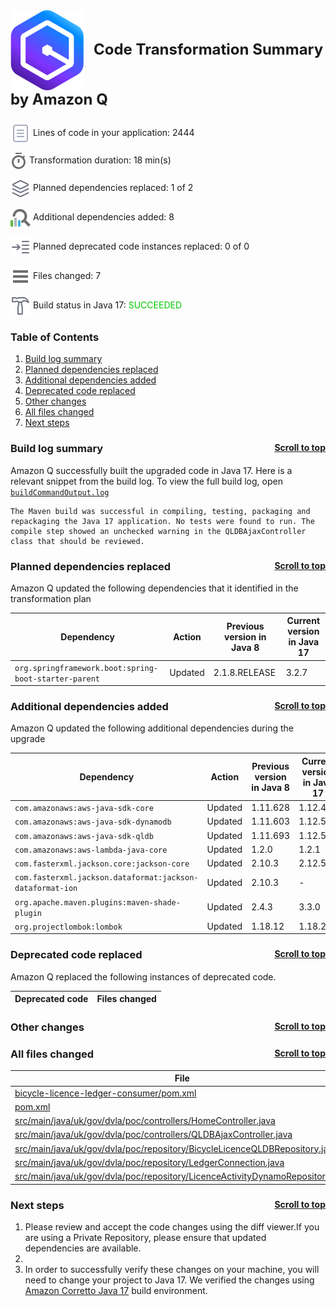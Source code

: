 <a id="top"></a>

<p style="font-size: 24px;"><img src="./qct-icons/transform-logo.svg" style="margin-right: 15px; vertical-align: middle;"></img><b>Code Transformation Summary by Amazon Q </b></p>
<p><img src="./qct-icons/transform-variables-dark.svg" style="margin-bottom: 1px; vertical-align: middle;"></img> Lines of code in your application: 2444 <p>
<p><img src="./qct-icons/transform-clock-dark.svg" style="margin-bottom: 1px; vertical-align: middle;"></img> Transformation duration: 18 min(s) <p>
<p><img src="./qct-icons/transform-dependencies-dark.svg" style="margin-bottom: 1px; vertical-align: middle;"></img> Planned dependencies replaced: 1 of 2 <p>
<p><img src="./qct-icons/transform-dependencyAnalyzer-dark.svg" style="margin-bottom: 1px; vertical-align: middle;"></img> Additional dependencies added: 8 <p>
<p><img src="./qct-icons/transform-smartStepInto-dark.svg" style="margin-bottom: 1px; vertical-align: middle;"></img> Planned deprecated code instances replaced: 0 of 0 <p>
<p><img src="./qct-icons/transform-listFiles-dark.svg" style="margin-bottom: 1px; vertical-align: middle;"></img> Files changed: 7 <p>
<p><img src="./qct-icons/transform-build-dark.svg" style="margin-bottom: 1px; vertical-align: middle;"></img> Build status in Java 17: <span style="color: #00CC00">SUCCEEDED</span> <p>

### Table of Contents

1. <a href="#build-log-summary">Build log summary</a> 
1. <a href="#planned-dependencies-replaced">Planned dependencies replaced</a> 
1. <a href="#additional-dependencies-added">Additional dependencies added</a> 
1. <a href="#deprecated-code-replaced">Deprecated code replaced</a> 
1. <a href="#other-changes">Other changes</a> 
1. <a href="#all-files-changed">All files changed</a> 
1. <a href="#next-steps">Next steps</a> 


### Build log summary <a style="float:right; font-size: 14px;" href="#top">Scroll to top</a><a id="build-log-summary"></a>

Amazon Q successfully built the upgraded code in Java 17. Here is a relevant snippet from the build log. To view the full build log, open [`buildCommandOutput.log`](./buildCommandOutput.log)

```
The Maven build was successful in compiling, testing, packaging and repackaging the Java 17 application. No tests were found to run. The compile step showed an unchecked warning in the QLDBAjaxController class that should be reviewed.
```


### Planned dependencies replaced <a style="float:right; font-size: 14px;" href="#top">Scroll to top</a><a id="planned-dependencies-replaced"></a>

Amazon Q updated the following dependencies that it identified in the transformation plan

| Dependency | Action | Previous version in Java 8 | Current version in Java 17 |
|--------------|--------|--------|--------|
| `org.springframework.boot:spring-boot-starter-parent` | Updated | 2.1.8.RELEASE | 3.2.7 |

### Additional dependencies added <a style="float:right; font-size: 14px;" href="#top">Scroll to top</a><a id="additional-dependencies-added"></a>

Amazon Q updated the following additional dependencies during the upgrade

| Dependency | Action | Previous version in Java 8 | Current version in Java 17 |
|--------------|--------|--------|--------|
| `com.amazonaws:aws-java-sdk-core` | Updated | 1.11.628 | 1.12.486 |
| `com.amazonaws:aws-java-sdk-dynamodb` | Updated | 1.11.603 | 1.12.543 |
| `com.amazonaws:aws-java-sdk-qldb` | Updated | 1.11.693 | 1.12.543 |
| `com.amazonaws:aws-lambda-java-core` | Updated | 1.2.0 | 1.2.1 |
| `com.fasterxml.jackson.core:jackson-core` | Updated | 2.10.3 | 2.12.5 |
| `com.fasterxml.jackson.dataformat:jackson-dataformat-ion` | Updated | 2.10.3 | - |
| `org.apache.maven.plugins:maven-shade-plugin` | Updated | 2.4.3 | 3.3.0 |
| `org.projectlombok:lombok` | Updated | 1.18.12 | 1.18.20 |

### Deprecated code replaced <a style="float:right; font-size: 14px;" href="#top">Scroll to top</a><a id="deprecated-code-replaced"></a>

Amazon Q replaced the following instances of deprecated code.

| Deprecated code | Files changed |
|----------------|----------------|


### Other changes <a style="float:right; font-size: 14px;" href="#top">Scroll to top</a><a id="other-changes"></a>



### All files changed <a style="float:right; font-size: 14px;" href="#top">Scroll to top</a><a id="all-files-changed"></a>

| File | Action |
|----------------|--------|
| [bicycle-licence-ledger-consumer/pom.xml](../bicycle-licence-ledger-consumer/pom.xml) | Updated |
| [pom.xml](../pom.xml) | Updated |
| [src/main/java/uk/gov/dvla/poc/controllers/HomeController.java](../src/main/java/uk/gov/dvla/poc/controllers/HomeController.java) | Updated |
| [src/main/java/uk/gov/dvla/poc/controllers/QLDBAjaxController.java](../src/main/java/uk/gov/dvla/poc/controllers/QLDBAjaxController.java) | Updated |
| [src/main/java/uk/gov/dvla/poc/repository/BicycleLicenceQLDBRepository.java](../src/main/java/uk/gov/dvla/poc/repository/BicycleLicenceQLDBRepository.java) | Updated |
| [src/main/java/uk/gov/dvla/poc/repository/LedgerConnection.java](../src/main/java/uk/gov/dvla/poc/repository/LedgerConnection.java) | Updated |
| [src/main/java/uk/gov/dvla/poc/repository/LicenceActivityDynamoRepository.java](../src/main/java/uk/gov/dvla/poc/repository/LicenceActivityDynamoRepository.java) | Updated |

### Next steps <a style="float:right; font-size: 14px;" href="#top">Scroll to top</a><a id="next-steps"></a>

1. Please review and accept the code changes using the diff viewer.If you are using a Private Repository, please ensure that updated dependencies are available.
1. 
1. In order to successfully verify these changes on your machine, you will need to change your project to Java 17. We verified the changes using [Amazon Corretto Java 17](https://docs.aws.amazon.com/corretto/latest/corretto-17-ug/what-is-corretto-17.html
) build environment.